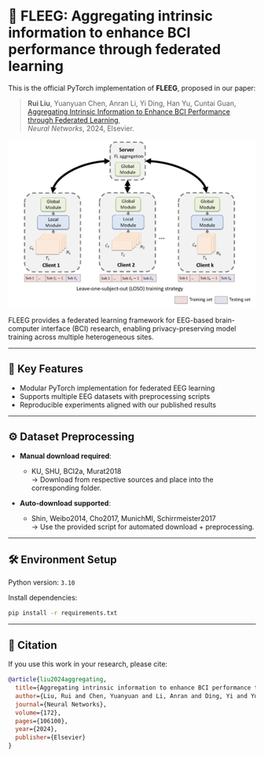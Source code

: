 # 🧠 FLEEG: Aggregating intrinsic information to enhance BCI performance through federated learning

This is the official PyTorch implementation of **FLEEG**, proposed in our paper:

> **Rui Liu**, Yuanyuan Chen, Anran Li, Yi Ding, Han Yu, Cuntai Guan,  
> [Aggregating Intrinsic Information to Enhance BCI Performance through Federated Learning](https://www.sciencedirect.com/science/article/pii/S0893608024000145),  
> *Neural Networks*, 2024, Elsevier.

<p align="center">
  <img src="FLEEG_structure.png" width="800" alt="FLEEG architecture">
</p>

FLEEG provides a federated learning framework for EEG-based brain-computer interface (BCI) research, enabling privacy-preserving model training across multiple heterogeneous sites.

---

## 🚀 Key Features

- Modular PyTorch implementation for federated EEG learning
- Supports multiple EEG datasets with preprocessing scripts
- Reproducible experiments aligned with our published results

---

## ⚙️ Dataset Preprocessing

- **Manual download required**:
  - KU, SHU, BCI2a, Murat2018  
    → Download from respective sources and place into the corresponding folder.

- **Auto-download supported**:
  - Shin, Weibo2014, Cho2017, MunichMI, Schirrmeister2017  
    → Use the provided script for automated download + preprocessing.

---

## 🛠️ Environment Setup

Python version: `3.10`

Install dependencies:

```bash
pip install -r requirements.txt
```
---

## 📖 Citation

If you use this work in your research, please cite:

```bibtex
@article{liu2024aggregating,
  title={Aggregating intrinsic information to enhance BCI performance through federated learning},
  author={Liu, Rui and Chen, Yuanyuan and Li, Anran and Ding, Yi and Yu, Han and Guan, Cuntai},
  journal={Neural Networks},
  volume={172},
  pages={106100},
  year={2024},
  publisher={Elsevier}
}
```

